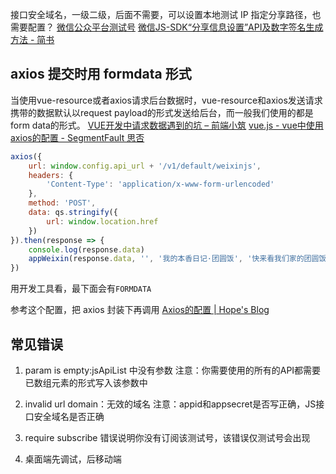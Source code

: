 
接口安全域名，一级二级，后面不需要，可以设置本地测试 IP
指定分享路径，也需要配置？
[微信公众平台测试号](mp.weixin.qq.com/debug/cgi-bin/sandbox?t=sandbox/login)
[微信JS-SDK“分享信息设置”API及数字签名生成方法 - 简书](https://www.jianshu.com/p/9f9fa12dd08a)

## axios 提交时用 formdata 形式
当使用vue-resource或者axios请求后台数据时，vue-resource和axios发送请求携带的数据默认以request payload的形式发送给后台，而一般我们使用的都是form data的形式。
[VUE开发中请求数据遇到的坑 – 前端小筑](http://www.onlyued.com/archives/344)
[vue.js - vue中使用axios的配置 - SegmentFault 思否](https://segmentfault.com/q/1010000009860888)

```js
axios({
	url: window.config.api_url + '/v1/default/weixinjs',
	headers: {
		'Content-Type': 'application/x-www-form-urlencoded'
	},
	method: 'POST',
	data: qs.stringify({
		url: window.location.href
	})
}).then(response => {
	console.log(response.data)
	appWeixin(response.data, '', '我的本香日记·团圆饭', '快来看我们家的团圆饭哦')
})
```
用开发工具看，最下面会有`FORMDATA`

参考这个配置，把 axios 封装下再调用 [Axios的配置 | Hope's Blog](https://blog.ygxdxx.com/2017/01/29/Axios-Config/)

## 常见错误
1. param is empty:jsApiList 中没有参数
		注意：你需要使用的所有的API都需要已数组元素的形式写入该参数中

2. invalid url domain：无效的域名
		注意：appid和appsecret是否写正确，JS接口安全域名是否正确

3. require subscribe 错误说明你没有订阅该测试号，该错误仅测试号会出现

4. 桌面端先调试，后移动端

